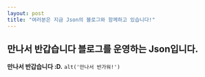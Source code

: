 ```yaml
---
layout: post
title: "여러분은 지금 Json의 블로그와 함께하고 있습니다!"
---
```


## 만나서 반갑습니다 블로그를 운영하는 Json입니다.
**만나서 반갑습니다 :D.**
`alt('만나서 반가워!')`

